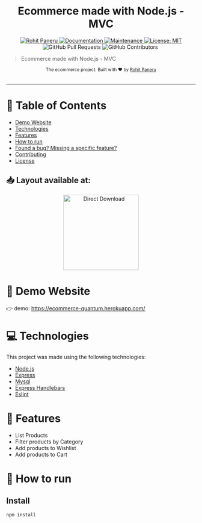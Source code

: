 <h1 align="center">Ecommerce made with Node.js - MVC</h1>

<p align="center">	
   <a href="https://www.linkedin.com/in/rohit-paneru/">
      <img alt="Rohit Paneru" src="https://img.shields.io/badge/-RohitPaneru-03B0E8?style=flat&logo=Linkedin&logoColor=white" />
   </a>
  <a href="https://github.com/rohit-paneru/shoppingIt#readme">
    <img alt="Documentation" src="https://img.shields.io/badge/documentation-yes-03B0E8.svg" target="_blank" />
  </a>
  <a href="https://github.com/rohit-paneru/shoppingIt/graphs/commit-activity">
    <img alt="Maintenance" src="https://img.shields.io/badge/Maintained%3F-yes-03B0E8.svg" target="_blank" />
  </a>
  <a href="https://github.com/rohit-paneru/shoppingIt/blob/master/LICENSE">
    <img alt="License: MIT" src="https://img.shields.io/badge/License-MIT-03B0E8.svg" target="_blank" />
  </a>
  <img alt="GitHub Pull Requests" src="https://img.shields.io/github/issues-pr/rohit-paneru/shoppingIt?color=03B0E8" />
  <img alt="GitHub Contributors" src="https://img.shields.io/github/contributors/rohit-paneru/shoppingIt?color=03B0E8" />
  <img alt="" src="https://img.shields.io/github/repo-size/rohit-paneru/shoppingIt?color=03B0E8" />
</p>

> Ecommerce made with Node.js - MVC

<div align="center">
  <sub>The ecommerce project. Built with ❤︎ by
    <a href="https://github.com/rohit-paneru">Rohit Paneru</a> 
  
  </sub>
</div>

<br />

---

# :pushpin: Table of Contents

- [Demo Website](#eyes-demo-website)
- [Technologies](#computer-technologies)
- [Features](#rocket-features)
- [How to run](#construction_worker-how-to-run)
- [Found a bug? Missing a specific feature?](#bug-issues)
- [Contributing](#tada-contributing)
- [License](#closed_book-license)

<h2 align="left"> 📥 Layout available at: </h2>
<p align="center">
    <a title="Acess Figma Web" href="https://www.figma.com/file/fDLkOXAz4k3ILWb8PoDivJZF/E-Commerce-Quantum?node-id=0%3A1">
        <img alt="Direct Download" src="https://img.shields.io/badge/Acess Figma Web-black?style=flat-square&logo=figma&logoColor=red" width="200px" />
    </a>
</p>

# :eyes: Demo Website

👉 demo: https://ecommerce-quantum.herokuapp.com/

# :computer: Technologies

This project was made using the following technologies:

<ul>
  <li><a href="https://nodejs.org/en/">Node.js</a></li>
  <li><a href="https://expressjs.com/">Express</a></li>
  <li><a href="https://github.com/mysqljs/mysql">Mysql</a></li>
  <li><a href="https://www.npmjs.com/package/express-handlebars">Express Handlebars</a></li>
  <li><a href="https://eslint.org/">Eslint</a></li>
</ul>

# :rocket: Features

- List Products
- Filter products by Category
- Add products to Wishlist
- Add products to Cart

# :construction_worker: How to run

## Install

```sh
npm install
```
